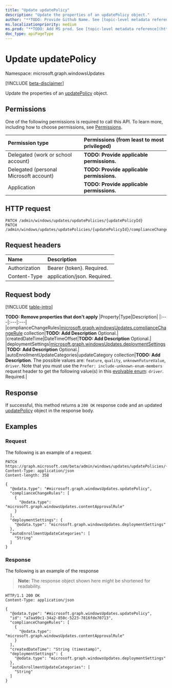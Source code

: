 ```yaml
---
title: "Update updatePolicy"
description: "Update the properties of an updatePolicy object."
author: "**TODO: Provide Github Name. See [topic-level metadata reference](https://aka.ms/msgo?pagePath=Document-APIs/Guidelines/Metadata)**"
ms.localizationpriority: medium
ms.prod: "**TODO: Add MS prod. See [topic-level metadata reference](https://aka.ms/msgo?pagePath=Document-APIs/Guidelines/Metadata)**"
doc_type: apiPageType
---
```


# Update updatePolicy
Namespace: microsoft.graph.windowsUpdates

[!INCLUDE [beta-disclaimer](../../includes/beta-disclaimer.md)]

Update the properties of an [updatePolicy](../resources/windowsupdates-updatepolicy.md) object.

## Permissions
One of the following permissions is required to call this API. To learn more, including how to choose permissions, see [Permissions](/graph/permissions-reference).

|Permission type|Permissions (from least to most privileged)|
|:---|:---|
|Delegated (work or school account)|**TODO: Provide applicable permissions.**|
|Delegated (personal Microsoft account)|**TODO: Provide applicable permissions.**|
|Application|**TODO: Provide applicable permissions.**|

## HTTP request

<!-- {
  "blockType": "ignored"
}
-->
``` http
PATCH /admin/windows/updates/updatePolicies/{updatePolicyId}
PATCH /admin/windows/updates/updatePolicies/{updatePolicyId}/complianceChanges/{complianceChangeId}/updatePolicy
```

## Request headers
|Name|Description|
|:---|:---|
|Authorization|Bearer {token}. Required.|
|Content-Type|application/json. Required.|

## Request body
[!INCLUDE [table-intro](../../includes/update-property-table-intro.md)]


**TODO: Remove properties that don't apply**
|Property|Type|Description|
|:---|:---|:---|
|complianceChangeRules|[microsoft.graph.windowsUpdates.complianceChangeRule](../resources/windowsupdates-compliancechangerule.md) collection|**TODO: Add Description** Optional.|
|createdDateTime|DateTimeOffset|**TODO: Add Description** Optional.|
|deploymentSettings|[microsoft.graph.windowsUpdates.deploymentSettings](../resources/windowsupdates-deploymentsettings.md)|**TODO: Add Description** Optional.|
|autoEnrollmentUpdateCategories|updateCategory collection|**TODO: Add Description**. The possible values are: `feature`, `quality`, `unknownFutureValue`, `driver`. Note that you must use the `Prefer: include-unknown-enum-members` request header to get the following value(s) in this [evolvable enum](/graph/best-practices-concept#handling-future-members-in-evolvable-enumerations): `driver`. Required.|



## Response

If successful, this method returns a `200 OK` response code and an updated [updatePolicy](../resources/windowsupdates-updatepolicy.md) object in the response body.

## Examples

### Request
The following is an example of a request.
<!-- {
  "blockType": "request",
  "name": "update_updatepolicy"
}
-->
``` http
PATCH https://graph.microsoft.com/beta/admin/windows/updates/updatePolicies/{updatePolicyId}
Content-Type: application/json
Content-length: 358

{
  "@odata.type": "#microsoft.graph.windowsUpdates.updatePolicy",
  "complianceChangeRules": [
    {
      "@odata.type": "microsoft.graph.windowsUpdates.contentApprovalRule"
    }
  ],
  "deploymentSettings": {
    "@odata.type": "microsoft.graph.windowsUpdates.deploymentSettings"
  },
  "autoEnrollmentUpdateCategories": [
    "String"
  ]
}
```


### Response
The following is an example of the response
>**Note:** The response object shown here might be shortened for readability.
<!-- {
  "blockType": "response",
  "truncated": true
}
-->
``` http
HTTP/1.1 200 OK
Content-Type: application/json

{
  "@odata.type": "#microsoft.graph.windowsUpdates.updatePolicy",
  "id": "a7aa99c1-34a2-850c-5223-7816fde70713",
  "complianceChangeRules": [
    {
      "@odata.type": "microsoft.graph.windowsUpdates.contentApprovalRule"
    }
  ],
  "createdDateTime": "String (timestamp)",
  "deploymentSettings": {
    "@odata.type": "microsoft.graph.windowsUpdates.deploymentSettings"
  },
  "autoEnrollmentUpdateCategories": [
    "String"
  ]
}
```

